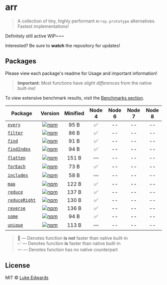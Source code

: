 # arr

> A collection of tiny, highly performant `Array.prototype` alternatives. Fastest implementations!

Definitely still active WIP~~~

Interested? Be sure to **watch** the repository for updates!

## Packages

Please view each package's readme for Usage and important information!

> **Important:** Most functions have _slight differences_ from the native built-ins!

To view extensive benchmark results, visit the [Benchmarks section](/benchmarks/results).

| Package | Version | Minified | Node 4 | Node 6 | Node 7 | Node 8 |
|---------|:-------:|:-----:|:------:|:------:|:------:|:------:|
| [`every`](/packages/every) | [![npm](https://img.shields.io/npm/v/@arr/every.svg?maxAge=86400)](https://www.npmjs.com/package/@arr/every) | 95 B | :white_check_mark: | -- | -- | -- |
| [`filter`](/packages/filter) | [![npm](https://img.shields.io/npm/v/@arr/filter.svg?maxAge=86400)](https://www.npmjs.com/package/@arr/filter) | 86 B | :white_check_mark: | -- | -- | -- |
| [`find`](/packages/find) | [![npm](https://img.shields.io/npm/v/@arr/find.svg?maxAge=86400)](https://www.npmjs.com/package/@arr/find) | 91 B | :white_check_mark: | -- | -- | -- |
| [`findIndex`](/packages/findIndex) | [![npm](https://img.shields.io/npm/v/@arr/findindex.svg?maxAge=86400)](https://www.npmjs.com/package/@arr/findindex) | 94 B | :white_check_mark: | -- | -- | -- |
| [`flatten`](/packages/flatten) | [![npm](https://img.shields.io/npm/v/@arr/flatten.svg?maxAge=86400)](https://www.npmjs.com/package/@arr/flatten) | 151 B | :wavy_dash: | -- | -- | -- |
| [`forEach`](/packages/forEach) | [![npm](https://img.shields.io/npm/v/@arr/foreach.svg?maxAge=86400)](https://www.npmjs.com/package/@arr/foreach) | 73 B | :white_check_mark: | -- | -- | -- |
| [`includes`](/packages/includes) | [![npm](https://img.shields.io/npm/v/@arr/includes.svg?maxAge=86400)](https://www.npmjs.com/package/@arr/includes) | 58 B | :wavy_dash: | -- | -- | -- |
| [`map`](/packages/map) | [![npm](https://img.shields.io/npm/v/@arr/map.svg?maxAge=86400)](https://www.npmjs.com/package/@arr/map) | 122 B | :white_check_mark: | -- | -- | -- |
| [`reduce`](/packages/reduce) | [![npm](https://img.shields.io/npm/v/@arr/reduce.svg?maxAge=86400)](https://www.npmjs.com/package/@arr/reduce) | 137 B | :white_check_mark: | -- | -- | -- |
| [`reduceRight`](/packages/reduceRight) | [![npm](https://img.shields.io/npm/v/@arr/reduceright.svg?maxAge=86400)](https://www.npmjs.com/package/@arr/reduceright) | 130 B | :white_check_mark: | -- | -- | -- |
| [`reverse`](/packages/reverse) | [![npm](https://img.shields.io/npm/v/@arr/reverse.svg?maxAge=86400)](https://www.npmjs.com/package/@arr/reverse) | 136 B | :white_check_mark: | -- | -- | -- |
| [`some`](/packages/some) | [![npm](https://img.shields.io/npm/v/@arr/some.svg?maxAge=86400)](https://www.npmjs.com/package/@arr/some) | 94 B | :white_check_mark: | -- | -- | -- |
| [`unique`](/packages/unique) | [![npm](https://img.shields.io/npm/v/@arr/unique.svg?maxAge=86400)](https://www.npmjs.com/package/@arr/unique) | 113 B | :wavy_dash: | -- | -- | -- |

> :no_entry_sign: &mdash; Denotes function **is not** faster than native built-in <br>
> :white_check_mark: &mdash; Denotes function **is** faster than native built-in <br>
> :wavy_dash: &mdash; Denotes function has no native counterpart

## License

MIT © [Luke Edwards](http://lukeed.com)
